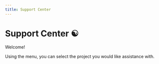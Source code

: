 ```yaml
---
title: Support Center
---
```


# Support Center ☯

Welcome!

Using the menu, you can select the project you would like assistance with.
